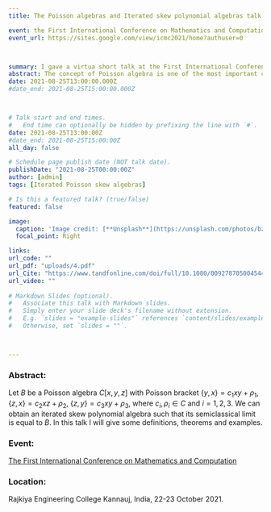 ```yaml
---
title: The Poisson algebras and Iterated skew polynomial algebras talk

event: the First International Conference on Mathematics and Computation
event_url: https://sites.google.com/view/icmc2021/home?authuser=0



summary: I gave a virtua short talk at the First International Conference on Mathematics and Computation, Rajkiya Engineering College Kannauj, India, 22-23 October 2021.
abstract: The concept of Poisson algebra is one of the most important concepts in mathematics that make a link between commutative and noncommutative algebra. The Poisson algebra D can be defined as an algebra over a field K with Poisson bracket {,} such that (D,{,}) is satisfying anti-commutative, Jacobi identity and Leibniz rule. In this talk, I will give the definition of Poisson algebra, talk about some related concepts of polynomial Poisson algebras and give some examples.
date: 2021-08-25T13:00:00.000Z
#date_end: 2021-08-25T15:00:00.000Z



# Talk start and end times.
#   End time can optionally be hidden by prefixing the line with `#`.
date: 2021-08-25T13:00:00Z
#date_end: 2021-08-25T15:00:00Z
all_day: false

# Schedule page publish date (NOT talk date).
publishDate: "2021-08-25T00:00:00Z"
author: [admin]
tags: [Iterated Poisson skew algebras]

# Is this a featured talk? (true/false)
featured: false

image:
  caption: 'Image credit: [**Unsplash**](https://unsplash.com/photos/bzdhc5b3Bxs)'
  focal_point: Right

links:
url_code: ""
url_pdf: "uploads/4.pdf"
url_Cite: "https://www.tandfonline.com/doi/full/10.1080/00927870500454463"
url_video: ""
  
# Markdown Slides (optional).
#   Associate this talk with Markdown slides.
#   Simply enter your slide deck's filename without extension.
#   E.g. `slides = "example-slides"` references `content/slides/example-slides.md`.
#   Otherwise, set `slides = ""`.



---
```

### Abstract:
 Let $B$ be a Poisson algebra $C[x,y,z]$ with Poisson bracket {$y,x$}$=c_1 xy+\rho_1,$
 {$z,x$}$=c_2 xz+\rho_2,$   {$z,y$}$=c_3xy+\rho_3$, where  $c_i, \rho_i \in C$  and $i=1,2,3$. 
 We can obtain an iterated skew polynomial algebra such that its semiclassical limit is equal to $B$. 
 In this talk I will give some definitions, theorems and examples.

### Event: 
[The First International Conference on Mathematics and Computation](https://sites.google.com/view/icmc2021/home?authuser=0)

### Location: 
Rajkiya Engineering College Kannauj, India, 22-23 October 2021.